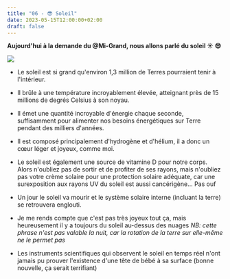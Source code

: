 ```yaml
---
title: "06 - 😎 Soleil"
date: 2023-05-15T12:00:00+02:00
draft: false
---
```


**Aujourd'hui à la demande du @Mi-Grand, nous allons parlé du soleil ☀️ 😎**

![](https://images-ext-2.discordapp.net/external/VS9nhcnQQmckbcv7j8u85Z5jc1UNpo361xpgKuecQW8/https/i.pinimg.com/originals/6f/f9/b8/6ff9b8bdee02612cd9da26e26abc1030.jpg?width=442&height=658)

- Le soleil est si grand qu'environ 1,3 million de Terres pourraient tenir à l'intérieur.

- Il brûle à une température incroyablement élevée, atteignant près de 15 millions de degrés Celsius à son noyau.

- Il émet une quantité incroyable d'énergie chaque seconde, suffisamment pour alimenter nos besoins énergétiques sur Terre pendant des milliers d'années.

- Il est composé principalement d'hydrogène et d'hélium, il a donc un cœur léger et joyeux, comme moi.

- Le soleil est également une source de vitamine D pour notre corps. Alors n'oubliez pas de sortir et de profiter de ses rayons, mais n'oubliez pas votre crème solaire pour une protection solaire adéquate, car une surexposition aux rayons UV du soleil est aussi cancérigène... Pas ouf

- Un jour le soleil va mourir et le système solaire interne (incluant la terre) se retrouvera englouti.

- Je me rends compte que c'est pas très joyeux tout ça, mais heureusement il y a toujours du soleil au-dessus des nuages
	_NB: cette phrase n'est pas valable la nuit, car la rotation de la terre sur elle-même ne le permet pas_

- Les instruments scientifiques qui observent le soleil en temps réel n'ont jamais pu prouver l'existence d'une tête de bébé à sa surface (bonne nouvelle, ça serait terrifiant)
